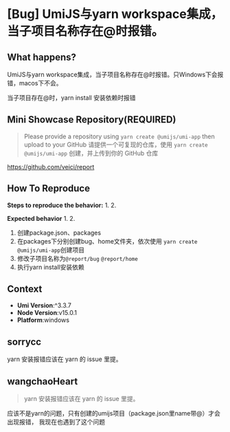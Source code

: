 # [Bug] UmiJS与yarn workspace集成，当子项目名称存在@时报错。

<!--
⚠️ ⚠️ ⚠️ 注意：讨论和提问请到讨论区（https://github.com/umijs/umi/discussions），否则会被直接关掉。 ⚠️ ⚠️ ⚠️
-->
<!--
感谢您向我们反馈问题，为了高效的解决问题，我们期望你能提供以下信息：
-->

## What happens?

UmiJS与yarn workspace集成，当子项目名称存在@时报错。只Windows下会报错，macos下不会。

<!-- A clear and concise description of what the bug is. -->
<!-- 清晰的描述下遇到的问题。-->

当子项目存在@时，yarn install 安装依赖时报错

## Mini Showcase Repository(REQUIRED)

> Please provide a repository using `yarn create @umijs/umi-app` then upload to your GitHub
> 请提供一个可复现的仓库，使用 `yarn create @umijs/umi-app` 创建，并上传到你的 GitHub 仓库

<!-- 为节约大家的时间，无复现步骤的 ISSUE 会被关闭，提供之后再 REOPEN -->
<!-- https://github.com/YOUR_REPOSITORY_URL -->

https://github.com/veici/report

## How To Reproduce

**Steps to reproduce the behavior:** 1. 2.

**Expected behavior** 1. 2.

<!-- 请提供复现链接/步骤，错误日志以及相关配置 -->

1. 创建package.json、packages
2. 在packages下分别创建bug、home文件夹，依次使用 `yarn create @umijs/umi-app`创建项目
3. 修改子项目名称为`@report/bug` `@report/home`
4. 执行yarn install安装依赖

## Context

- **Umi Version**:^3.3.7
- **Node Version**:v15.0.1
- **Platform**:windows

## sorrycc

yarn 安装报错应该在 yarn 的 issue 里提。

## wangchaoHeart

> yarn 安装报错应该在 yarn 的 issue 里提。

应该不是yarn的问题，只有创建的umijs项目（package.json里name带@）才会出现报错，
我现在也遇到了这个问题
